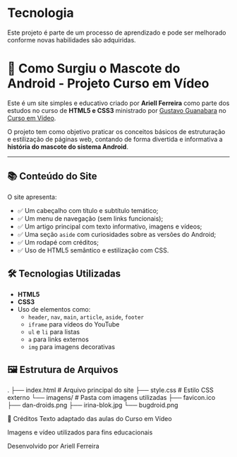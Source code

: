 # Tecnologia
Este projeto é parte de um processo de aprendizado e pode ser melhorado conforme novas habilidades são adquiridas.
# 🤖 Como Surgiu o Mascote do Android - Projeto Curso em Vídeo

Este é um site simples e educativo criado por **Ariell Ferreira** como parte dos estudos no curso de **HTML5 e CSS3** ministrado por [Gustavo Guanabara](https://gustavoguanabara.github.io/) no [Curso em Vídeo](https://www.cursoemvideo.com/).

O projeto tem como objetivo praticar os conceitos básicos de estruturação e estilização de páginas web, contando de forma divertida e informativa a **história do mascote do sistema Android**.

---

## 📚 Conteúdo do Site

O site apresenta:

- ✅ Um cabeçalho com título e subtítulo temático;
- ✅ Um menu de navegação (sem links funcionais);
- ✅ Um artigo principal com texto informativo, imagens e vídeos;
- ✅ Uma seção `aside` com curiosidades sobre as versões do Android;
- ✅ Um rodapé com créditos;
- ✅ Uso de HTML5 semântico e estilização com CSS.


## 🛠️ Tecnologias Utilizadas

- **HTML5**
- **CSS3**
- Uso de elementos como:
  - `header`, `nav`, `main`, `article`, `aside`, `footer`
  - `iframe` para vídeos do YouTube
  - `ul` e `li` para listas
  - `a` para links externos
  - `img` para imagens decorativas

## 🖼️ Estrutura de Arquivos

.
├── index.html # Arquivo principal do site
├── style.css # Estilo CSS externo
└── imagens/ # Pasta com imagens utilizadas
├── favicon.ico
├── dan-droids.png
├── irina-blok.jpg
└── bugdroid.png

📌 Créditos
Texto adaptado das aulas do Curso em Vídeo

Imagens e vídeo utilizados para fins educacionais

Desenvolvido por Ariell Ferreira

